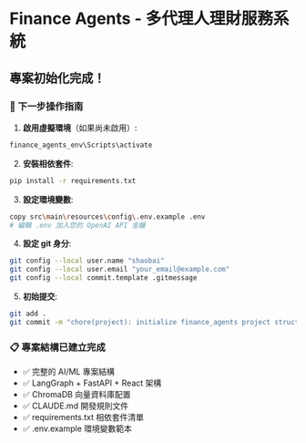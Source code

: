 # Finance Agents - 多代理人理財服務系統

## 專案初始化完成！

### 🎯 下一步操作指南

1. **啟用虛擬環境**（如果尚未啟用）:
```bash
finance_agents_env\Scripts\activate
```

2. **安裝相依套件**:
```bash
pip install -r requirements.txt
```

3. **設定環境變數**:
```bash
copy src\main\resources\config\.env.example .env
# 編輯 .env 加入您的 OpenAI API 金鑰
```

4. **設定 git 身分**:
```bash
git config --local user.name "shaobai"
git config --local user.email "your_email@example.com"
git config --local commit.template .gitmessage
```

5. **初始提交**:
```bash
git add .
git commit -m "chore(project): initialize finance_agents project structure"
```

### 📋 專案結構已建立完成
- ✅ 完整的 AI/ML 專案結構  
- ✅ LangGraph + FastAPI + React 架構
- ✅ ChromaDB 向量資料庫配置
- ✅ CLAUDE.md 開發規則文件
- ✅ requirements.txt 相依套件清單
- ✅ .env.example 環境變數範本
